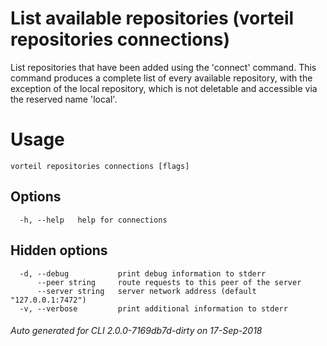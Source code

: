 # List available repositories (vorteil repositories connections)

List repositories that have been added using the 'connect' command. This command
produces a complete list of every available repository, with the exception of
the local repository, which is not deletable and accessible via the reserved
name 'local'.

# Usage

```
vorteil repositories connections [flags]
```

## Options

```
  -h, --help   help for connections
```

## Hidden options

```
  -d, --debug           print debug information to stderr
      --peer string     route requests to this peer of the server
      --server string   server network address (default "127.0.0.1:7472")
  -v, --verbose         print additional information to stderr
```


###### Auto generated for CLI 2.0.0-7169db7d-dirty on 17-Sep-2018
